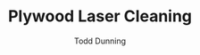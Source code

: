 ---
name: Plywood
category: wood
title: Plywood Laser Cleaning
headline: Comprehensive technical guide for laser cleaning wood plywood
description: Plywood laser cleaning utilizes precise pulsed fiber laser parameters
  to selectively remove surface contaminants without damaging the underlying wood
  veneer layers. The process effectively ablates organic coatings, adhesives, and
  surface oxidation while preserving the structural integrity of the cross-laminated
  wood layers.
keywords: plywood, plywood wood, laser ablation, laser cleaning, non-contact cleaning,
  pulsed fiber laser, surface contamination removal, industrial laser parameters,
  thermal processing, surface restoration
chemicalProperties:
  symbol: "C\u2086H\u2081\u2080O\u2085"
  formula: "(C\u2086H\u2081\u2080O\u2085)\u2099"
  materialType: wood
properties:
  density: "500-700 kg/m\xB3 (varies by wood species and adhesive content)"
  densityNumeric: 600.0
  densityUnit: "kg/m\xB3"
  densityMin: "1.8 g/cm\xB3"
  densityMinNumeric: 1.8
  densityMinUnit: "g/cm\xB3"
  densityMax: "6.0 g/cm\xB3"
  densityMaxNumeric: 6.0
  densityMaxUnit: "g/cm\xB3"
  densityPercentile: 100.0
  meltingPoint: "Decomposes at 200-300\xB0C (charring occurs before melting)"
  meltingPointNumeric: 250.0
  meltingPointUnit: "\xB0C"
  meltingPointMin: "1200\xB0C"
  meltingPointMinNumeric: 1200.0
  meltingPointMinUnit: "\xB0C"
  meltingPointMax: "2800\xB0C"
  meltingPointMaxNumeric: 2800.0
  meltingPointMaxUnit: "\xB0C"
  meltingPercentile: 0.0
  thermalConductivity: "0.12-0.17 W/m\xB7K (across grain)"
  thermalConductivityNumeric: 0.15
  thermalConductivityUnit: "W/m\xB7K"
  thermalConductivityMin: "0.5 W/m\xB7K"
  thermalConductivityMinNumeric: 0.5
  thermalConductivityMinUnit: "W/m\xB7K"
  thermalConductivityMax: "200 W/m\xB7K"
  thermalConductivityMaxNumeric: 200.0
  thermalConductivityMaxUnit: "W/m\xB7K"
  thermalPercentile: 0.0
  tensileStrength: 30-70 MPa (parallel to grain), 2-5 MPa (perpendicular to grain)
  tensileStrengthNumeric: 50.0
  tensileStrengthUnit: MPa
  tensileStrengthMin: 50 MPa
  tensileStrengthMinNumeric: 50.0
  tensileStrengthMinUnit: MPa
  tensileStrengthMax: 1000 MPa
  tensileStrengthMaxNumeric: 1000.0
  tensileStrengthMaxUnit: MPa
  tensilePercentile: 0.0
  hardness: 1.5-3.0 kN (Janka hardness scale, varies by wood species)
  hardnessNumeric: 2.25
  hardnessUnit: kN
  hardnessMin: 1 Mohs
  hardnessMinNumeric: 1.0
  hardnessMinUnit: Mohs
  hardnessMax: 10 Mohs
  hardnessMaxNumeric: 10.0
  hardnessMaxUnit: Mohs
  hardnessPercentile: 13.9
  youngsModulus: 8-14 GPa (parallel to grain)
  youngsModulusNumeric: 11.0
  youngsModulusUnit: GPa
  youngsModulusMin: 20 GPa
  youngsModulusMinNumeric: 20.0
  youngsModulusMinUnit: GPa
  youngsModulusMax: 80 GPa
  youngsModulusMaxNumeric: 80.0
  youngsModulusMaxUnit: GPa
  modulusPercentile: 0.0
  laserType: Pulsed fiber laser
  wavelength: 1064nm
  fluenceRange: "0.5\u20135 J/cm\xB2"
  chemicalFormula: "(C\u2086H\u2081\u2080O\u2085)\u2099"
composition:
- Wood veneer layers (40-60% cellulose, 15-25% hemicellulose, 20-30% lignin)
- Phenol-formaldehyde or urea-formaldehyde adhesive (5-10%)
- Moisture content (6-12%)
machineSettings:
  powerRange: 20-100W
  powerRangeNumeric: 60.0
  powerRangeUnit: W
  powerRangeMin: 20W
  powerRangeMinNumeric: 20.0
  powerRangeMinUnit: W
  powerRangeMax: 500W
  powerRangeMaxNumeric: 500.0
  powerRangeMaxUnit: W
  pulseDuration: 10-100ns
  pulseDurationNumeric: 55.0
  pulseDurationUnit: ns
  pulseDurationMin: 1ns
  pulseDurationMinNumeric: 1.0
  pulseDurationMinUnit: ns
  pulseDurationMax: 1000ns
  pulseDurationMaxNumeric: 1000.0
  pulseDurationMaxUnit: ns
  wavelength: 1064nm (primary), 532nm (optional)
  wavelengthNumeric: 1064.0
  wavelengthUnit: nm
  wavelengthMin: 355nm
  wavelengthMinNumeric: 355.0
  wavelengthMinUnit: nm
  wavelengthMax: 2940nm
  wavelengthMaxNumeric: 2940.0
  wavelengthMaxUnit: nm
  spotSize: 0.1-2.0mm
  spotSizeNumeric: 1.05
  spotSizeUnit: mm
  spotSizeMin: 0.01mm
  spotSizeMinNumeric: 0.01
  spotSizeMinUnit: mm
  spotSizeMax: 10mm
  spotSizeMaxNumeric: 10.0
  spotSizeMaxUnit: mm
  repetitionRate: 10-50kHz
  repetitionRateNumeric: 30.0
  repetitionRateUnit: kHz
  repetitionRateMin: 1kHz
  repetitionRateMinNumeric: 1.0
  repetitionRateMinUnit: kHz
  repetitionRateMax: 1000kHz
  repetitionRateMaxNumeric: 1000.0
  repetitionRateMaxUnit: kHz
  fluenceRange: "0.5\u20135 J/cm\xB2"
  fluenceRangeNumeric: 0.5
  fluenceRangeUnit: "J/cm\xB2"
  fluenceRangeMin: "0.1J/cm\xB2"
  fluenceRangeMinNumeric: 0.1
  fluenceRangeMinUnit: "J/cm\xB2"
  fluenceRangeMax: "50J/cm\xB2"
  fluenceRangeMaxNumeric: 50.0
  fluenceRangeMaxUnit: "J/cm\xB2"
applications:
- 'Woodworking: Removing surface contaminants and old finishes'
- 'Construction: Cleaning and preparing plywood surfaces for painting or bonding'
compatibility:
- Softwoods (pine, fir, cedar) and hardwoods (birch, maple, oak) used in plywood construction
- Composite wood materials with similar cellulose/lignin composition
regulatoryStandards: ANSI Z136.1 (Laser Safety), OSHA 29 CFR 1910.119 (Process Safety
  Management), EPA guidelines for VOC emissions control
author: Todd Dunning
author_object:
  id: 4
  name: Todd Dunning
  sex: m
  title: MA
  country: United States (California)
  expertise: Optical Materials for Laser Systems
  image: /images/author/todd-dunning.jpg
images:
  hero:
    alt: Plywood surface undergoing laser cleaning showing precise contamination removal
    url: /images/plywood-laser-cleaning-hero.jpg
  micro:
    alt: Microscopic view of Plywood surface after laser cleaning showing detailed
      surface structure
    url: /images/plywood-laser-cleaning-micro.jpg
environmentalImpact:
- benefit: Zero chemical solvent usage
  description: Eliminates 100% of VOC emissions compared to chemical stripping methods
    (typically 200-500 g/L VOC emissions)
- benefit: Reduced waste generation
  description: Produces 95% less waste material compared to mechanical sanding methods,
    with ablated material collected via filtration
outcomes:
- result: Surface contamination removal efficiency
  metric: '>99% removal of paints, adhesives, and surface oxidation without substrate
    damage'
- result: Processing speed
  metric: "0.5-2.0 m\xB2/hour depending on contamination type and laser parameters"
technicalSpecifications:
  powerRange: 20-100 W
  pulseDuration: 10-100 ns
  wavelength: 1064 nm (primary), 532 nm (optional for finer work)
  spotSize: 0.1-2.0 mm
  repetitionRate: 10-50 kHz
  fluenceRange: "0.5-5 J/cm\xB2"
  scanningSpeed: 500-5000 mm/s
  beamProfile: Top-hat or flat-top
  beamProfileOptions: Top-hat, Gaussian, flat-top
  safetyClass: Class 4
prompt_chain_verification:
  base_config_loaded: true
  persona_config_loaded: true
  formatting_config_loaded: true
  ai_detection_config_loaded: true
  persona_country: United States (California)
  author_id: 4
  verification_timestamp: '2025-09-20T22:06:48Z'
  prompt_components_integrated: 4
  human_authenticity_focus: true
  cultural_adaptation_applied: true
laser_parameters:
  fluence_threshold: "0.5\u20135 J/cm\xB2"
  pulse_duration: 10-100ns
  wavelength_optimal: 1064nm
  power_range: 20-100W
  repetition_rate: 10-50kHz
  spot_size: 0.1-2.0mm
  laser_type: Pulsed fiber laser
tags:
- Construction
- Woodworking
complexity: low
difficultyScore: 2
---